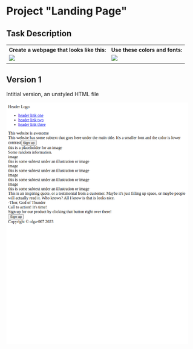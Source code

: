 # Project "Landing Page"
## Task Description
<table>
  <tr>
    <th>Create a webpage that looks like this:</th>
    <th>Use these colors and fonts:</th>
  </tr>
  <tr>
    <td><img width="600" src="https://cdn.statically.io/gh/TheOdinProject/curriculum/81a5d553f4073e593d23a6ab00d50eef8620796d/foundations/html_css/project/imgs/01.png">
    </td>
    <td><img width="600" src="https://cdn.statically.io/gh/TheOdinProject/curriculum/81a5d553f4073e593d23a6ab00d50eef8620796d/foundations/html_css/project/imgs/02.png"></td>
  </tr>
</table>

## Version 1 
Intitial version, an unstyled HTML file

<img width="480" src="versions/version1.png">
